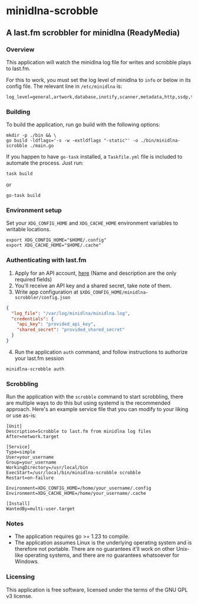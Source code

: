 # minidlna-scrobble
## A last.fm scrobbler for minidlna (ReadyMedia)

### Overview
This application will watch the minidlna log file for writes and scrobble plays to last.fm.

For this to work, you must set the log level of minidlna to `info` or below in its config file.
The relevant line in `/etc/minidlna` is:
```
log_level=general,artwork,database,inotify,scanner,metadata,http,ssdp,tivo=info
```

### Building
To build the application, run go build with the following options:
```shell
mkdir -p ./bin && \
go build -ldflags='-s -w -extldflags "-static"' -o ./bin/minidlna-scrobble ./main.go
```

If you happen to have `go-task` installed, a `Taskfile.yml` file is included to automate the process. Just run:
```shell
task build
```
or
```shell
go-task build
```

### Environment setup
Set your `XDG_CONFIG_HOME` and `XDG_CACHE_HOME` environment variables to writable locations.
```shell
export XDG_CONFIG_HOME="$HOME/.config"
export XDG_CACHE_HOME="$HOME/.cache"
```

### Authenticating with last.fm
1. Apply for an API account, [here](https://www.last.fm/api/account/create) (Name and description are the only required fields)
2. You'll receive an API key and a shared secret, take note of them.
3. Write app configuration at `$XDG_CONFIG_HOME/minidlna-scrobbler/config.json`
```json
{
  "log_file": "/var/log/minidlna/minidlna.log",
  "credentials": {
    "api_key": "provided_api_key",
    "shared_secret": "provided_shared_secret"
  }
}
```
4. Run the application `auth` command, and follow instructions to authorize your last.fm session
```shell
minidlna-scrobble auth
```

### Scrobbling
Run the application with the `scrobble` command to start scrobbling, there are multiple ways to do this
but using systemd is the recommended approach. Here's an example service file that you can modify to your
liking or use as-is:
```
[Unit]
Description=Scrobble to last.fm from minidlna log files
After=network.target

[Service]
Type=simple
User=your_username
Group=your_username
WorkingDirectory=/usr/local/bin
ExecStart=/usr/local/bin/minidlna-scrobble scrobble
Restart=on-failure

Environment=XDG_CONFIG_HOME=/home/your_username/.config
Environment=XDG_CACHE_HOME=/home/your_username/.cache

[Install]
WantedBy=multi-user.target
```

### Notes
* The application requires go >= 1.23 to compile.
* The application assumes Linux is the underlying operating system and is therefore not portable.
There are no guarantees it'll work on other Unix-like operating systems,
and there are no guarantees whatsoever for Windows.

### Licensing
This application is free software, licensed under the terms of the GNU GPL v3 license.
